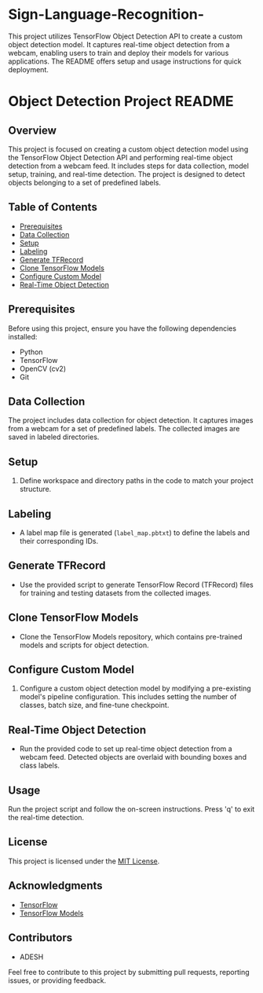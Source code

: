 # Sign-Language-Recognition-
This project utilizes TensorFlow Object Detection API to create a custom object detection model. It captures real-time object detection from a webcam, enabling users to train and deploy their models for various applications. The README offers setup and usage instructions for quick deployment.
# Object Detection Project README

## Overview
This project is focused on creating a custom object detection model using the TensorFlow Object Detection API and performing real-time object detection from a webcam feed. It includes steps for data collection, model setup, training, and real-time detection. The project is designed to detect objects belonging to a set of predefined labels.

## Table of Contents
- [Prerequisites](#prerequisites)
- [Data Collection](#data-collection)
- [Setup](#setup)
- [Labeling](#labeling)
- [Generate TFRecord](#generate-tfrecord)
- [Clone TensorFlow Models](#clone-tensorflow-models)
- [Configure Custom Model](#configure-custom-model)
- [Real-Time Object Detection](#real-time-object-detection)

## Prerequisites
Before using this project, ensure you have the following dependencies installed:
- Python
- TensorFlow
- OpenCV (cv2)
- Git

## Data Collection
The project includes data collection for object detection. It captures images from a webcam for a set of predefined labels. The collected images are saved in labeled directories.

## Setup
1. Define workspace and directory paths in the code to match your project structure.

## Labeling
- A label map file is generated (`label_map.pbtxt`) to define the labels and their corresponding IDs.

## Generate TFRecord
- Use the provided script to generate TensorFlow Record (TFRecord) files for training and testing datasets from the collected images.

## Clone TensorFlow Models
- Clone the TensorFlow Models repository, which contains pre-trained models and scripts for object detection.

## Configure Custom Model
1. Configure a custom object detection model by modifying a pre-existing model's pipeline configuration. This includes setting the number of classes, batch size, and fine-tune checkpoint.

## Real-Time Object Detection
- Run the provided code to set up real-time object detection from a webcam feed. Detected objects are overlaid with bounding boxes and class labels.

## Usage
Run the project script and follow the on-screen instructions. Press 'q' to exit the real-time detection.

## License
This project is licensed under the [MIT License](LICENSE).

## Acknowledgments
- [TensorFlow](https://www.tensorflow.org/)
- [TensorFlow Models](https://github.com/tensorflow/models)

## Contributors
- ADESH

Feel free to contribute to this project by submitting pull requests, reporting issues, or providing feedback.


